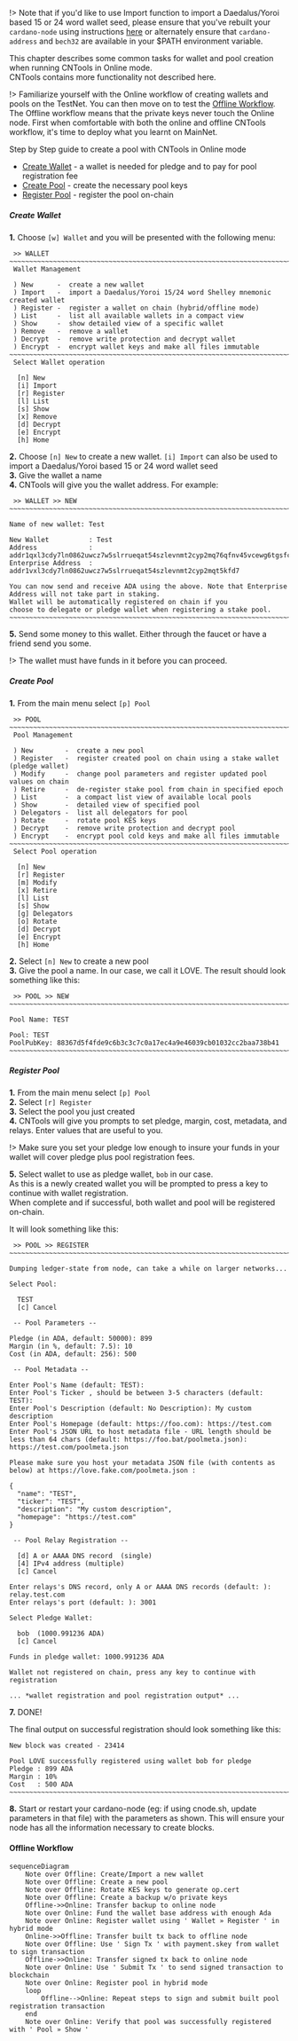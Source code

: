 !> Note that if you'd like to use Import function to import a Daedalus/Yoroi based 15 or 24 word wallet seed, please ensure that you've rebuilt your `cardano-node` using instructions [here]() or alternately ensure that `cardano-address` and `bech32` are available in your $PATH environment variable.

This chapter describes some common tasks for wallet and pool creation when running CNTools in Online mode.  
CNTools contains more functionality not described here.

!> Familiarize yourself with the Online workflow of creating wallets and pools on the TestNet. You can then move on to test the [Offline Workflow](#offline-workflow). The Offline workflow means that the private keys never touch the Online node. First when comfortable with both the online and offline CNTools workflow, it's time to deploy what you learnt on MainNet.

Step by Step guide to create a pool with CNTools in Online mode

* [Create Wallet](#create-wallet) - a wallet is needed for pledge and to pay for pool registration fee
* [Create Pool](#create-pool) - create the necessary pool keys 
* [Register Pool](#create-pool) - register the pool on-chain


##### Create Wallet

**1.** Choose `[w] Wallet` and you will be presented with the following menu:
```
 >> WALLET
~~~~~~~~~~~~~~~~~~~~~~~~~~~~~~~~~~~~~~~~~~~~~~~~~~~~~~~~~~~~~~~~~~~~~~~~~~~~~~~~~~~~
 Wallet Management

 ) New      -  create a new wallet
 ) Import   -  import a Daedalus/Yoroi 15/24 word Shelley mnemonic created wallet
 ) Register -  register a wallet on chain (hybrid/offline mode)
 ) List     -  list all available wallets in a compact view
 ) Show     -  show detailed view of a specific wallet
 ) Remove   -  remove a wallet
 ) Decrypt  -  remove write protection and decrypt wallet
 ) Encrypt  -  encrypt wallet keys and make all files immutable
~~~~~~~~~~~~~~~~~~~~~~~~~~~~~~~~~~~~~~~~~~~~~~~~~~~~~~~~~~~~~~~~~~~~~~~~~~~~~~~~~~~~
 Select Wallet operation

  [n] New
  [i] Import
  [r] Register
  [l] List
  [s] Show
  [x] Remove
  [d] Decrypt
  [e] Encrypt
  [h] Home
```
**2.** Choose `[n] New` to create a new wallet. `[i] Import` can also be used to import a Daedalus/Yoroi based 15 or 24 word wallet seed  
**3.** Give the wallet a name  
**4.** CNTools will give you the wallet address.  For example:
```
 >> WALLET >> NEW
~~~~~~~~~~~~~~~~~~~~~~~~~~~~~~~~~~~~~~~~~~~~~~~~~~~~~~~~~~~~~~~~~~~~~~~~~~~~~~~~~~~~

Name of new wallet: Test

New Wallet          : Test
Address             : addr1qxl3cdy7ln0862uwcz7w5slrrueqat54szlevnmt2cyp2mq76qfnv45vcewg6tgsfccpltkmd3ukxhgql93mmncrahsqnkk3lq
Enterprise Address  : addr1vxl3cdy7ln0862uwcz7w5slrrueqat54szlevnmt2cyp2mqt5kfd7

You can now send and receive ADA using the above. Note that Enterprise Address will not take part in staking.
Wallet will be automatically registered on chain if you
choose to delegate or pledge wallet when registering a stake pool.
~~~~~~~~~~~~~~~~~~~~~~~~~~~~~~~~~~~~~~~~~~~~~~~~~~~~~~~~~~~~~~~~~~~~~~~~~~~~~~~
```
**5.**  Send some money to this wallet. Either through the faucet or have a friend send you some.

!> The wallet must have funds in it before you can proceed.  


##### Create Pool

**1.** From the main menu select `[p] Pool`
```
 >> POOL
~~~~~~~~~~~~~~~~~~~~~~~~~~~~~~~~~~~~~~~~~~~~~~~~~~~~~~~~~~~~~~~~~~~~~~~~~~~~~~~~~~~~
 Pool Management

 ) New        -  create a new pool
 ) Register   -  register created pool on chain using a stake wallet (pledge wallet)
 ) Modify     -  change pool parameters and register updated pool values on chain
 ) Retire     -  de-register stake pool from chain in specified epoch
 ) List       -  a compact list view of available local pools
 ) Show       -  detailed view of specified pool
 ) Delegators -  list all delegators for pool
 ) Rotate     -  rotate pool KES keys
 ) Decrypt    -  remove write protection and decrypt pool
 ) Encrypt    -  encrypt pool cold keys and make all files immutable
~~~~~~~~~~~~~~~~~~~~~~~~~~~~~~~~~~~~~~~~~~~~~~~~~~~~~~~~~~~~~~~~~~~~~~~~~~~~~~~~~~~~
 Select Pool operation

  [n] New
  [r] Register
  [m] Modify
  [x] Retire
  [l] List
  [s] Show
  [g] Delegators
  [o] Rotate
  [d] Decrypt
  [e] Encrypt
  [h] Home
``` 
**2.**  Select `[n] New` to create a new pool  
**3.**  Give the pool a name. In our case, we call it LOVE.  The result should look something like this:
```
 >> POOL >> NEW
~~~~~~~~~~~~~~~~~~~~~~~~~~~~~~~~~~~~~~~~~~~~~~~~~~~~~~~~~~~~~~~~~~~~~~~~~~~~~~~~~~~~

Pool Name: TEST

Pool: TEST
PoolPubKey: 88367d5f4fde9c6b3c3c7c0a17ec4a9e46039cb01032cc2baa738b41
~~~~~~~~~~~~~~~~~~~~~~~~~~~~~~~~~~~~~~~~~~~~~~~~~~~~~~~~~~~~~~~~~~~~~~~~~~~~~~~~~~~~
```

##### Register Pool

**1.**  From the main menu select `[p] Pool`  
**2.**  Select `[r] Register`  
**3.**  Select the pool you just created  
**4.**  CNTools will give you prompts to set pledge, margin, cost, metadata, and relays. Enter values that are useful to you.  

!> Make sure you set your pledge low enough to insure your funds in your wallet will cover pledge plus pool registration fees.  

**5.**  Select wallet to use as pledge wallet, `bob` in our case.  
As this is a newly created wallet you will be prompted to press a key to continue with wallet registration.  
When complete and if successful, both wallet and pool will be registered on-chain.

It will look something like this:
```
 >> POOL >> REGISTER
~~~~~~~~~~~~~~~~~~~~~~~~~~~~~~~~~~~~~~~~~~~~~~~~~~~~~~~~~~~~~~~~~~~~~~~~~~~~~~~~~~~~

Dumping ledger-state from node, can take a while on larger networks...

Select Pool:

  TEST
  [c] Cancel

 -- Pool Parameters --

Pledge (in ADA, default: 50000): 899
Margin (in %, default: 7.5): 10
Cost (in ADA, default: 256): 500

 -- Pool Metadata --

Enter Pool's Name (default: TEST):
Enter Pool's Ticker , should be between 3-5 characters (default: TEST):
Enter Pool's Description (default: No Description): My custom description
Enter Pool's Homepage (default: https://foo.com): https://test.com
Enter Pool's JSON URL to host metadata file - URL length should be less than 64 chars (default: https://foo.bat/poolmeta.json): https://test.com/poolmeta.json

Please make sure you host your metadata JSON file (with contents as below) at https://love.fake.com/poolmeta.json :

{
  "name": "TEST",
  "ticker": "TEST",
  "description": "My custom description",
  "homepage": "https://test.com"
}

 -- Pool Relay Registration --

  [d] A or AAAA DNS record  (single)
  [4] IPv4 address (multiple)
  [c] Cancel

Enter relays's DNS record, only A or AAAA DNS records (default: ): relay.test.com
Enter relays's port (default: ): 3001

Select Pledge Wallet:

  bob  (1000.991236 ADA)
  [c] Cancel

Funds in pledge wallet: 1000.991236 ADA

Wallet not registered on chain, press any key to continue with registration

... *wallet registration and pool registration output* ... 
```
**7.**  DONE!  

The final output on successful registration should look something like this:
```
New block was created - 23414

Pool LOVE successfully registered using wallet bob for pledge
Pledge : 899 ADA
Margin : 10%
Cost   : 500 ADA
~~~~~~~~~~~~~~~~~~~~~~~~~~~~~~~~~~~~~~~~~~~~~~~~~~~~~~~~~~~~~~~~~~~~~~~~~~~~~~~
```


**8.**  Start or restart your cardano-node (eg: if using cnode.sh, update parameters in that file) with the parameters as shown.  This will ensure your node has all the information necessary to create blocks.

#### Offline Workflow
```mermaid
sequenceDiagram
    Note over Offline: Create/Import a new wallet
    Note over Offline: Create a new pool
    Note over Offline: Rotate KES keys to generate op.cert
    Note over Offline: Create a backup w/o private keys
    Offline->>Online: Transfer backup to online node
    Note over Online: Fund the wallet base address with enough Ada
    Note over Online: Register wallet using ' Wallet » Register ' in hybrid mode
    Online->>Offline: Transfer built tx back to offline node
    Note over Offline: Use ' Sign Tx ' with payment.skey from wallet to sign transaction
    Offline->>Online: Transfer signed tx back to online node
    Note over Online: Use ' Submit Tx ' to send signed transaction to blockchain
    Note over Online: Register pool in hybrid mode
    loop
        Offline-->Online: Repeat steps to sign and submit built pool registration transaction
    end
    Note over Online: Verify that pool was successfully registered with ' Pool » Show '
```